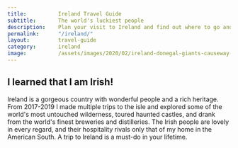 ```yaml
---
title: 			Ireland Travel Guide
subtitle:		The world's luckiest people
description:	Plan your visit to Ireland and find out where to go and what to do in Ireland. Read about itineraries, activities, places to stay and travel essentials.
permalink: 		"/ireland/"
layout: 		travel-guide
category: 		ireland
image: 			/assets/images/2020/02/ireland-donegal-giants-causeway-006.jpg
---
```


## I learned that I am Irish!

Ireland is a gorgeous country with wonderful people and a rich heritage. From 2017-2019 I made multiple trips to the isle and explored some of the world's most untouched wilderness, toured haunted castles, and drank from the world's finest breweries and distilleries. The Irish people are lovely in every regard, and their hospitality rivals only that of my home in the American South. A trip to Ireland is a must-do in your lifetime.